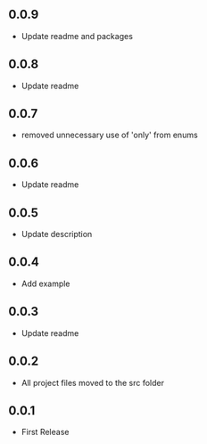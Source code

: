 ## 0.0.9
- Update readme and packages

## 0.0.8
- Update readme

## 0.0.7
- removed unnecessary use of 'only' from enums 

## 0.0.6
- Update readme

## 0.0.5
- Update description

## 0.0.4
- Add example

## 0.0.3
- Update readme

## 0.0.2
- All project files moved to the src folder

## 0.0.1
- First Release


